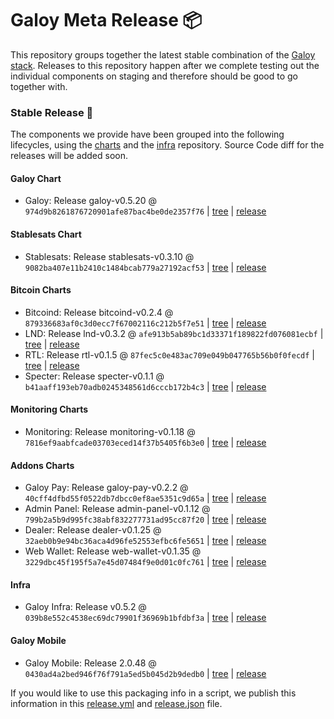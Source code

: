 # Galoy Meta Release 📦

This repository groups together the latest stable combination of the [Galoy stack](https://github.com/GaloyMoney/awesome-galoy#tech-components). 
Releases to this repository happen after we complete testing out the individual components on staging and therefore should be good to go together with.

### Stable Release 🎉

The components we provide have been grouped into the following lifecycles, using the [charts](https://github.com/GaloyMoney/charts) and the [infra](https://github.com/GaloyMoney/galoy-infra) repository. 
Source Code diff for the releases will be added soon.

#### Galoy Chart
- Galoy: Release galoy-v0.5.20 @ `974d9b8261876720901afe87bac4be0de2357f76` | [tree](https://github.com/GaloyMoney/charts/tree/974d9b8261876720901afe87bac4be0de2357f76/charts/galoy) | [release](https://github.com/GaloyMoney/charts/releases/tag/galoy-v0.5.20)

#### Stablesats Chart
- Stablesats: Release stablesats-v0.3.10 @ `9082ba407e11b2410c1484bcab779a27192acf53` | [tree](https://github.com/GaloyMoney/charts/tree/9082ba407e11b2410c1484bcab779a27192acf53/charts/stablesats) | [release](https://github.com/GaloyMoney/charts/releases/tag/stablesats-v0.3.10)

#### Bitcoin Charts
- Bitcoind: Release bitcoind-v0.2.4 @ `879336683af0c3d0ecc7f67002116c212b5f7e51` | [tree](https://github.com/GaloyMoney/charts/tree/879336683af0c3d0ecc7f67002116c212b5f7e51/charts/bitcoind) | [release](https://github.com/GaloyMoney/charts/releases/tag/bitcoind-v0.2.4)
- LND: Release lnd-v0.3.2 @ `afe913b5ab89bc1d33371f189822fd076081ecbf` | [tree](https://github.com/GaloyMoney/charts/tree/afe913b5ab89bc1d33371f189822fd076081ecbf/charts/lnd) | [release](https://github.com/GaloyMoney/charts/releases/tag/lnd-v0.3.2)
- RTL: Release rtl-v0.1.5 @ `87fec5c0e483ac709e049b047765b56b0f0fecdf` | [tree](https://github.com/GaloyMoney/charts/tree/87fec5c0e483ac709e049b047765b56b0f0fecdf/charts/rtl) | [release](https://github.com/GaloyMoney/charts/releases/tag/rtl-v0.1.5)
- Specter: Release specter-v0.1.1 @ `b41aaff193eb70adb0245348561d6cccb172b4c3` | [tree](https://github.com/GaloyMoney/charts/tree/b41aaff193eb70adb0245348561d6cccb172b4c3/charts/specter) | [release](https://github.com/GaloyMoney/charts/releases/tag/specter-v0.1.1)

#### Monitoring Charts
- Monitoring: Release monitoring-v0.1.18 @ `7816ef9aabfcade03703eced14f37b5405f6b3e0` | [tree](https://github.com/GaloyMoney/charts/tree/7816ef9aabfcade03703eced14f37b5405f6b3e0/charts/monitoring) | [release](https://github.com/GaloyMoney/charts/releases/tag/monitoring-v0.1.18)

#### Addons Charts
- Galoy Pay: Release galoy-pay-v0.2.2 @ `40cff4dfbd55f0522db7dbcc0ef8ae5351c9d65a` | [tree](https://github.com/GaloyMoney/charts/tree/40cff4dfbd55f0522db7dbcc0ef8ae5351c9d65a/charts/galoy-pay) | [release](https://github.com/GaloyMoney/charts/releases/tag/galoy-pay-v0.2.2)
- Admin Panel: Release admin-panel-v0.1.12 @ `799b2a5b9d995fc38abf832277731ad95cc87f20` | [tree](https://github.com/GaloyMoney/charts/tree/799b2a5b9d995fc38abf832277731ad95cc87f20/charts/admin-panel) | [release](https://github.com/GaloyMoney/charts/releases/tag/admin-panel-v0.1.12)
- Dealer: Release dealer-v0.1.25 @ `32aeb0b9e94bc36aca4d96fe52553efbc6fe5651` | [tree](https://github.com/GaloyMoney/charts/tree/32aeb0b9e94bc36aca4d96fe52553efbc6fe5651/charts/dealer) | [release](https://github.com/GaloyMoney/charts/releases/tag/dealer-v0.1.25)
- Web Wallet: Release web-wallet-v0.1.35 @ `3229dbc45f195f5a7e45d07484f9e0d01c0fc761` | [tree](https://github.com/GaloyMoney/charts/tree/3229dbc45f195f5a7e45d07484f9e0d01c0fc761/charts/web_wallet) | [release](https://github.com/GaloyMoney/charts/releases/tag/web-wallet-v0.1.35)

#### Infra

- Galoy Infra: Release v0.5.2 @ `039b8e552c4538ec69dc79901f36969b1bfdbf3a` | [tree](https://github.com/GaloyMoney/galoy-infra/tree/039b8e552c4538ec69dc79901f36969b1bfdbf3a) | [release](https://github.com/GaloyMoney/galoy-infra/releases/tag/v0.5.2)

#### Galoy Mobile

- Galoy Mobile: Release 2.0.48 @ `0430ad4a2bed946f76f791a5ed5b045d2b9dedb0` | [tree](https://github.com/GaloyMoney/galoy-mobile/tree/0430ad4a2bed946f76f791a5ed5b045d2b9dedb0) | [release](https://github.com/GaloyMoney/galoy-mobile/releases/tag/2.0.48)

If you would like to use this packaging info in a script, we publish this information in this [release.yml](./release.yml) and [release.json](./release.json) file.
